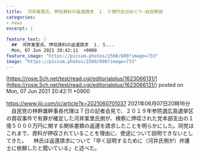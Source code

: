 ```yaml
---
title:  河井案里氏、押収資料の返還請求　１．５億円支出めぐり—自民幹部  
categories:
- news
excerpt: |
  
feature_text: |
  ##  河井案里氏、押収資料の返還請求　１．５...
  Mon, 07 Jun 2021 20:42:11  +0900
feature_image: "https://picsum.photos/2560/600?image=733"
image: "https://picsum.photos/2560/600?image=733"
---
```


[https://rosie.5ch.net/test/read.cgi/editorialplus/1623066131/](https://rosie.5ch.net/test/read.cgi/editorialplus/1623066131/)
posted on Mon, 07 Jun 2021 20:42:11  +0900

<!--more-->

https://www.jiji.com/jc/article?k=2021060701037 2021年06月07日20時16分 　自民党の林幹雄幹事長代理は７日の記者会見で、２０１９年参院選広島選挙区の買収事件で有罪が確定した河井案里氏側が、検察に押収された党本部支出の１億５０００万円に関する関係書類の返還を請求したことを明らかにした。同党はこれまで、資料が押収されていることを理由に、使途について説明できないとしてきた。 　林氏は返還請求について「早く証明するために（河井氏側が）弁護士に依頼したと聞いている」と述べた。
